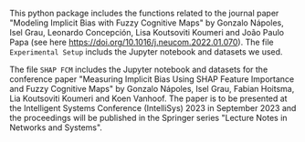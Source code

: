 This python package includes the functions related to the journal paper "Modeling Implicit Bias with Fuzzy Cognitive Maps" by Gonzalo Nápoles, Isel Grau, Leonardo Concepción, Lisa Koutsoviti Koumeri and João Paulo Papa (see here https://doi.org/10.1016/j.neucom.2022.01.070). The file `Experimental Setup` includs the Jupyter notebook and datasets we used.

The file `SHAP FCM` includes the Jupyter notebook and datasets for the conference paper "Measuring Implicit Bias Using SHAP Feature Importance and Fuzzy Cognitive Maps" by Gonzalo Nápoles, Isel Grau, Fabian Hoitsma, Lia Koutsoviti Koumeri and Koen Vanhoof. The paper is to be presented at the Intelligent Systems Conference (IntelliSys) 2023 in September 2023 and the proceedings will be published in the Springer series "Lecture Notes in Networks and Systems".

